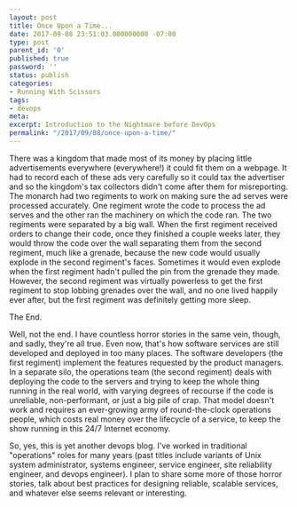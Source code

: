 ```yaml
---
layout: post
title: Once Upon a Time...
date: 2017-09-08 23:51:03.000000000 -07:00
type: post
parent_id: '0'
published: true
password: ''
status: publish
categories:
- Running With Scissors
tags:
- devops
meta:
excerpt: Introduction to the Nightmare before DevOps
permalink: "/2017/09/08/once-upon-a-time/"
---
```


There was a kingdom that made most of its money by placing little advertisements everywhere (everywhere!) it could fit them on a webpage. It had to record each of these ads very carefully so it could tax the advertiser and so the kingdom's tax collectors didn't come after them for misreporting. The monarch had two regiments to work on making sure the ad serves were processed accurately. One regiment wrote the code to process the ad serves and the other ran the machinery on which the code ran. The two regiments were separated by a big wall. When the first regiment received orders to change their code, once they finished a couple weeks later, they would throw the code over the wall separating them from the second regiment, much like a grenade, because the new code would usually explode in the second regiment's faces. Sometimes it would even explode when the first regiment hadn't pulled the pin from the grenade they made. However, the second regiment was virtually powerless to get the first regiment to stop lobbing grenades over the wall, and no one lived happily ever after, but the first regiment was definitely getting more sleep.

The End.

Well, not the end. I have countless horror stories in the same vein, though, and sadly, they're all true. Even now, that's how software services are still developed and deployed in too many places. The software developers (the first regiment) implement the features requested by the product managers. In a separate silo, the operations team (the second regiment) deals with deploying the code to the servers and trying to keep the whole thing running in the real world, with varying degrees of recourse if the code is unreliable, non-performant, or just a big pile of crap. That model doesn't work and requires an ever-growing army of round-the-clock operations people, which costs real money over the lifecycle of a service, to keep the show running in this 24/7 Internet economy.

So, yes, this is yet another devops blog. I've worked in traditional "operations" roles for many years (past titles include variants of Unix system administrator, systems engineer, service engineer, site reliability engineer, and devops engineer). I plan to share some more of those horror stories, talk about best practices for designing reliable, scalable services, and whatever else seems relevant or interesting.

